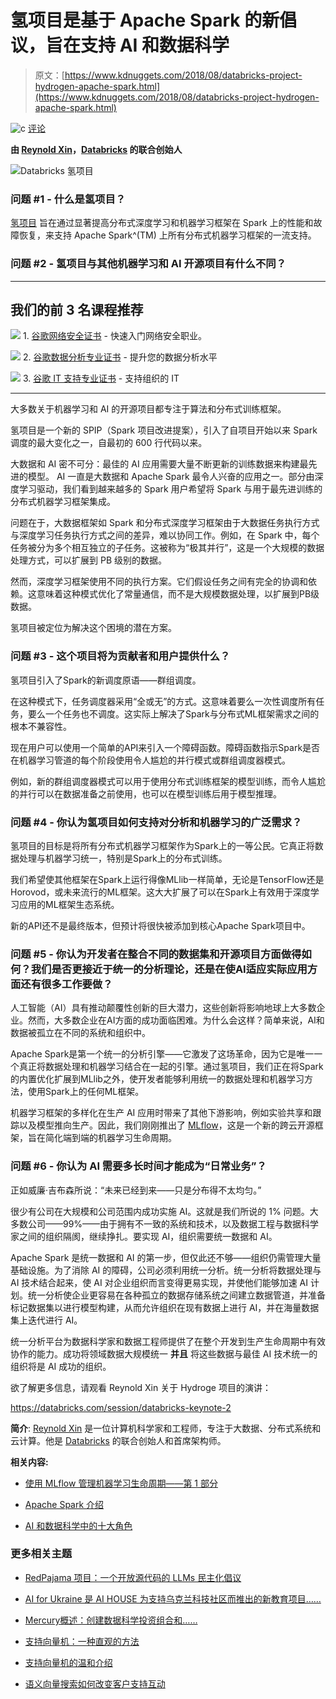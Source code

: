 # 氢项目是基于 Apache Spark 的新倡议，旨在支持 AI 和数据科学

> 原文：[https://www.kdnuggets.com/2018/08/databricks-project-hydrogen-apache-spark.html](https://www.kdnuggets.com/2018/08/databricks-project-hydrogen-apache-spark.html)

![c](../Images/3d9c022da2d331bb56691a9617b91b90.png) [评论](#comments)

**由 [Reynold Xin](https://www.linkedin.com/in/reynoldxin/)，[Databricks](https://databricks.com/) 的联合创始人**

![Databricks 氢项目](../Images/46d51fcbb59c8e0e38277f07a3ac25e0.png)

### **问题 #1 - 什么是氢项目？**

[氢项目](https://databricks.com/session/databricks-keynote-2) 旨在通过显著提高分布式深度学习和机器学习框架在 Spark 上的性能和故障恢复，来支持 Apache Spark^(TM) 上所有分布式机器学习框架的一流支持。

### **问题 #2 - 氢项目与其他机器学习和 AI 开源项目有什么不同？**

* * *

## 我们的前 3 名课程推荐

![](../Images/0244c01ba9267c002ef39d4907e0b8fb.png) 1\. [谷歌网络安全证书](https://www.kdnuggets.com/google-cybersecurity) - 快速入门网络安全职业。

![](../Images/e225c49c3c91745821c8c0368bf04711.png) 2\. [谷歌数据分析专业证书](https://www.kdnuggets.com/google-data-analytics) - 提升您的数据分析水平

![](../Images/0244c01ba9267c002ef39d4907e0b8fb.png) 3\. [谷歌 IT 支持专业证书](https://www.kdnuggets.com/google-itsupport) - 支持组织的 IT

* * *

大多数关于机器学习和 AI 的开源项目都专注于算法和分布式训练框架。

氢项目是一个新的 SPIP（Spark 项目改进提案），引入了自项目开始以来 Spark 调度的最大变化之一，自最初的 600 行代码以来。

大数据和 AI 密不可分：最佳的 AI 应用需要大量不断更新的训练数据来构建最先进的模型。 AI 一直是大数据和 Apache Spark 最令人兴奋的应用之一。部分由深度学习驱动，我们看到越来越多的 Spark 用户希望将 Spark 与用于最先进训练的分布式机器学习框架集成。

问题在于，大数据框架如 Spark 和分布式深度学习框架由于大数据任务执行方式与深度学习任务执行方式之间的差异，难以协同工作。例如，在 Spark 中，每个任务被分为多个相互独立的子任务。这被称为“极其并行”，这是一个大规模的数据处理方式，可以扩展到 PB 级别的数据。

然而，深度学习框架使用不同的执行方案。它们假设任务之间有完全的协调和依赖。这意味着这种模式优化了常量通信，而不是大规模数据处理，以扩展到PB级数据。

氢项目被定位为解决这个困境的潜在方案。

### **问题 #3 - 这个项目将为贡献者和用户提供什么？**

氢项目引入了Spark的新调度原语——群组调度。

在这种模式下，任务调度器采用“全或无”的方式。这意味着要么一次性调度所有任务，要么一个任务也不调度。这实际上解决了Spark与分布式ML框架需求之间的根本不兼容性。

现在用户可以使用一个简单的API来引入一个障碍函数。障碍函数指示Spark是否在机器学习管道的每个阶段使用令人尴尬的并行模式或群组调度器模式。

例如，新的群组调度器模式可以用于使用分布式训练框架的模型训练，而令人尴尬的并行可以在数据准备之前使用，也可以在模型训练后用于模型推理。

### **问题 #4 - 你认为氢项目如何支持对分析和机器学习的广泛需求？**

氢项目的目标是将所有分布式机器学习框架作为Spark上的一等公民。它真正将数据处理与机器学习统一，特别是Spark上的分布式训练。

我们希望使其他框架在Spark上运行得像MLlib一样简单，无论是TensorFlow还是Horovod，或未来流行的ML框架。这大大扩展了可以在Spark上有效用于深度学习应用的ML框架生态系统。

新的API还不是最终版本，但预计将很快被添加到核心Apache Spark项目中。

### **问题 #5 - 你认为开发者在整合不同的数据集和开源项目方面做得如何？我们是否更接近于统一的分析理论，还是在使AI适应实际应用方面还有很多工作要做？**

人工智能（AI）具有推动颠覆性创新的巨大潜力，这些创新将影响地球上大多数企业。然而，大多数企业在AI方面的成功面临困难。为什么会这样？简单来说，AI和数据被孤立在不同的系统和组织中。

Apache Spark是第一个统一的分析引擎——它激发了这场革命，因为它是唯一一个真正将数据处理和机器学习结合在一起的引擎。通过氢项目，我们正在将Spark的内置优化扩展到MLlib之外，使开发者能够利用统一的数据处理和机器学习方法，使用Spark上的任何ML框架。

机器学习框架的多样化在生产 AI 应用时带来了其他下游影响，例如实验共享和跟踪以及模型推向生产。因此，我们刚刚推出了 [MLflow](https://dbricks.co/2M0rzGD)，这是一个新的跨云开源框架，旨在简化端到端的机器学习生命周期。

### **问题 #6 - 你认为 AI 需要多长时间才能成为“日常业务”？**

正如威廉·吉布森所说：“未来已经到来——只是分布得不太均匀。”

很少有公司在大规模和公司范围内成功实施 AI。这就是我们所说的 1% 问题。大多数公司——99%——由于拥有不一致的系统和技术，以及数据工程与数据科学家之间的组织隔阂，继续挣扎。要实现 AI，组织需要统一数据和 AI。

Apache Spark 是统一数据和 AI 的第一步，但仅此还不够——组织仍需管理大量基础设施。为了消除 AI 的障碍，公司必须利用统一分析。统一分析将数据处理与 AI 技术结合起来，使 AI 对企业组织而言变得更易实现，并使他们能够加速 AI 计划。统一分析使企业更容易在各种孤立的数据存储系统之间建立数据管道，并准备标记数据集以进行模型构建，从而允许组织在现有数据上进行 AI，并在海量数据集上迭代进行 AI。

统一分析平台为数据科学家和数据工程师提供了在整个开发到生产生命周期中有效协作的能力。成功将领域数据大规模统一 **并且** 将这些数据与最佳 AI 技术统一的组织将是 AI 成功的组织。

欲了解更多信息，请观看 Reynold Xin 关于 Hydroge 项目的演讲：

https://databricks.com/session/databricks-keynote-2

**简介**: [Reynold Xin](https://www.linkedin.com/in/reynoldxin/) 是一位计算机科学家和工程师，专注于大数据、分布式系统和云计算。他是 [Databricks](https://databricks.com/) 的联合创始人和首席架构师。

**相关内容:**

+   [使用 MLflow 管理机器学习生命周期——第 1 部分](https://www.kdnuggets.com/2018/07/manage-machine-learning-lifecycle-mlflow.html)

+   [Apache Spark 介绍](https://www.kdnuggets.com/2018/07/introduction-apache-spark.html)

+   [AI 和数据科学中的十大角色](https://www.kdnuggets.com/2018/08/top-10-roles-ai-data-science.html)

### 更多相关主题

+   [RedPajama 项目：一个开放源代码的 LLMs 民主化倡议](https://www.kdnuggets.com/2023/06/redpajama-project-opensource-initiative-democratizing-llms.html)

+   [AI for Ukraine 是 AI HOUSE 为支持乌克兰科技社区而推出的新教育项目……](https://www.kdnuggets.com/2022/08/ai-house-ai-ukraine-new-educational-project-support-ukrainian-tech-community.html)

+   [Mercury概述：创建数据科学投资组合和……](https://www.kdnuggets.com/2022/05/overview-mercury-creating-data-science-portfolio-notebook-based-webapps.html)

+   [支持向量机：一种直观的方法](https://www.kdnuggets.com/2022/08/support-vector-machines-intuitive-approach.html)

+   [支持向量机的温和介绍](https://www.kdnuggets.com/2023/07/gentle-introduction-support-vector-machines.html)

+   [语义向量搜索如何改变客户支持互动](https://www.kdnuggets.com/how-semantic-vector-search-transforms-customer-support-interactions)
